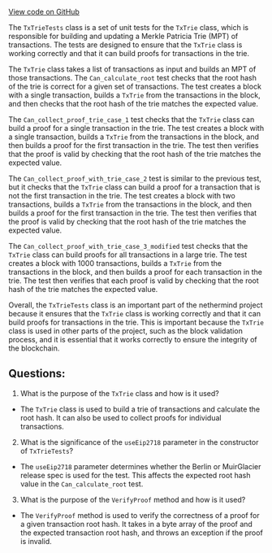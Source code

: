 [View code on GitHub](https://github.com/nethermindeth/nethermind/Nethermind.Blockchain.Test/Proofs/TxTrieTests.cs)

The `TxTrieTests` class is a set of unit tests for the `TxTrie` class, which is responsible for building and updating a Merkle Patricia Trie (MPT) of transactions. The tests are designed to ensure that the `TxTrie` class is working correctly and that it can build proofs for transactions in the trie.

The `TxTrie` class takes a list of transactions as input and builds an MPT of those transactions. The `Can_calculate_root` test checks that the root hash of the trie is correct for a given set of transactions. The test creates a block with a single transaction, builds a `TxTrie` from the transactions in the block, and then checks that the root hash of the trie matches the expected value.

The `Can_collect_proof_trie_case_1` test checks that the `TxTrie` class can build a proof for a single transaction in the trie. The test creates a block with a single transaction, builds a `TxTrie` from the transactions in the block, and then builds a proof for the first transaction in the trie. The test then verifies that the proof is valid by checking that the root hash of the trie matches the expected value.

The `Can_collect_proof_with_trie_case_2` test is similar to the previous test, but it checks that the `TxTrie` class can build a proof for a transaction that is not the first transaction in the trie. The test creates a block with two transactions, builds a `TxTrie` from the transactions in the block, and then builds a proof for the first transaction in the trie. The test then verifies that the proof is valid by checking that the root hash of the trie matches the expected value.

The `Can_collect_proof_with_trie_case_3_modified` test checks that the `TxTrie` class can build proofs for all transactions in a large trie. The test creates a block with 1000 transactions, builds a `TxTrie` from the transactions in the block, and then builds a proof for each transaction in the trie. The test then verifies that each proof is valid by checking that the root hash of the trie matches the expected value.

Overall, the `TxTrieTests` class is an important part of the nethermind project because it ensures that the `TxTrie` class is working correctly and that it can build proofs for transactions in the trie. This is important because the `TxTrie` class is used in other parts of the project, such as the block validation process, and it is essential that it works correctly to ensure the integrity of the blockchain.
## Questions: 
 1. What is the purpose of the `TxTrie` class and how is it used?
- The `TxTrie` class is used to build a trie of transactions and calculate the root hash. It can also be used to collect proofs for individual transactions.
2. What is the significance of the `useEip2718` parameter in the constructor of `TxTrieTests`?
- The `useEip2718` parameter determines whether the Berlin or MuirGlacier release spec is used for the test. This affects the expected root hash value in the `Can_calculate_root` test.
3. What is the purpose of the `VerifyProof` method and how is it used?
- The `VerifyProof` method is used to verify the correctness of a proof for a given transaction root hash. It takes in a byte array of the proof and the expected transaction root hash, and throws an exception if the proof is invalid.
